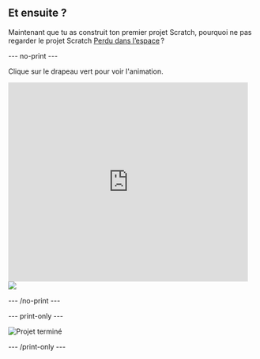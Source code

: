 ## Et ensuite ?

Maintenant que tu as construit ton premier projet Scratch, pourquoi ne pas regarder le projet Scratch [Perdu dans l’espace](https://projects.raspberrypi.org/fr-FR/projects/lost-in-space?utm_source=pathway&utm_medium=whatnext&utm_campaign=projects) ?

\--- no-print \---

Clique sur le drapeau vert pour voir l'animation.

<div class="scratch-preview">
  <iframe allowtransparency="true" width="485" height="402" src="https://scratch.mit.edu/projects/embed/276873231/?autostart=false" frameborder="0" scrolling="no"></iframe>
  <img src="images/space-final.png">
</div>

\--- /no-print \---

\--- print-only \---

![Projet terminé](images/space-final.png)

\--- /print-only \---